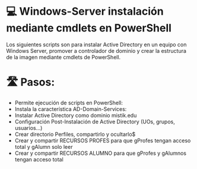 # 💻 Windows-Server instalación mediante cmdlets en PowerShell

Los siguientes scripts son para instalar Active Directory en un equipo con Windows Server, promover a controlador de dominio y crear la estructura de la imagen mediante cmdlets de PowerShell.

# 🛣️ Pasos:

- Permite ejecución de scripts en PowerShell:
- Instala la característica AD-Domain-Services:
- Instalar Active Directory como dominio mistik.edu
- Configuración Post-Instalación de Active Directory (UOs, grupos, usuarios…)
- Crear directorio Perfiles, compartirlo y ocultarlo$
- Crear y compartir RECURSOS PROFES para que gProfes tengan acceso total y gAlumn solo leer
- Crear y compartir RECURSOS ALUMNO para que gProfes y gAlumnos tengan acceso total
